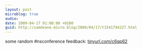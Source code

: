 ```yaml
---
layout: post
microblog: true
audio: 
date: 2009-04-17 01:00:00 +0100
guid: http://samdeane.micro.blog/2009/04/17/t1541794227.html
---
```

some random #nsconference feedback: [tinyurl.com/c6qp62](http://tinyurl.com/c6qp62)
